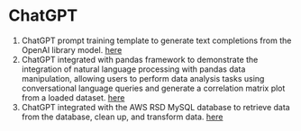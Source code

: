 # ChatGPT
1. ChatGPT prompt training template to generate text completions from the OpenAI library model. [here](https://github.com/moshingliu1109/ChatGPT/blob/main/prompt%20template.ipynb)
2. ChatGPT integrated with pandas framework to demonstrate the integration of natural language processing with pandas data manipulation, allowing users to perform data analysis tasks using conversational language queries and generate a correlation matrix plot from a loaded dataset. [here](https://github.com/moshingliu1109/ChatGPT/blob/main/pandas-gpt.ipynb)
3. ChatGPT integrated with the AWS RSD MySQL database to retrieve data from the database, clean up, and transform data. [here](https://github.com/moshingliu1109/ChatGPT/blob/main/Lang%20chain%20Database.ipynb)
